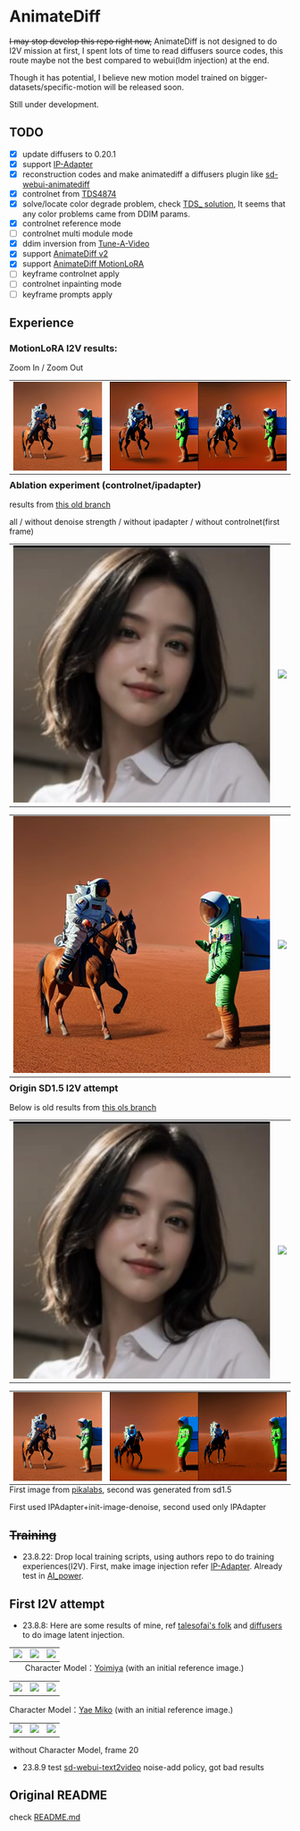 # AnimateDiff

~~I may stop develop this repo right now,~~ 
AnimateDiff is not designed to do I2V mission at first, 
I spent lots of time to read diffusers source codes, 
this route maybe not the best compared to webui(ldm injection) at the end.

Though it has potential, I believe new motion model trained on bigger-datasets/specific-motion will be released soon.

Still under development.



## TODO

- [x] update diffusers to 0.20.1
- [x] support [IP-Adapter](https://github.com/tencent-ailab/IP-Adapter)
- [x] reconstruction codes and make animatediff a diffusers plugin like [sd-webui-animatediff](https://github.com/continue-revolution/sd-webui-animatediff)
- [x] controlnet from [TDS4874](https://github.com/TDS4874/sd-webui-controlnet/tree/animate-diff-support)
- [x] solve/locate color degrade problem, check [TDS_ solution](https://note.com/tds_/n/n5aad9ef8a9b1), It seems that any color problems came from DDIM params.
- [x] controlnet reference mode
- [ ] controlnet multi module mode
- [x] ddim inversion from [Tune-A-Video](https://github.com/showlab/Tune-A-Video)
- [x] support [AnimateDiff v2](https://github.com/guoyww/AnimateDiff/commit/108921965da631be96cd5b6c6ea0c9bbb06ecf0b)
- [x] support [AnimateDiff MotionLoRA](https://github.com/guoyww/AnimateDiff/tree/f82a8367ec1471711d342febd8cbef72e4670a12#features)
- [ ] keyframe controlnet apply
- [ ] controlnet inpainting mode
- [ ] keyframe prompts apply

## Experience

### MotionLoRA I2V results:   

Zoom In / Zoom Out

<table>
    <tr>
    <td><img src="__assets__/ipadapter/An_astronaut_is_riding_a_horse_on_Mars_seed-444264997.png"></td>
    <td><img src="__assets__/motion_lora/astronaut_zoom_out_in.gif"></td>
    </tr>
</table>
<p style="margin-left: 2em; margin-top: -1em">

### Ablation experiment (controlnet/ipadapter)

results from [this old branch](https://github.com/ykk648/AnimateDiff/tree/5bdbfeb3e92dee379f9c543930aa591f89a5b04f)

all / without denoise strength / without ipadapter / without controlnet(first frame)

<table>
    <tr>
    <td><img src="__assets__/ipadapter/a_girl_in_the_wind.png"></td>
    <td><img src="__assets__/images_with_control/results/girl_wind.gif"></td>
    </tr>
</table>
<table>
    <tr>
    <td><img src="__assets__/ipadapter/An_astronaut_is_riding_a_horse_on_Mars_seed-444264997.png"></td>
    <td><img src="__assets__/images_with_control/results/astronaut_mars.gif"></td>
    </tr>
</table>
<p style="margin-left: 2em; margin-top: -1em">


### Origin SD1.5 I2V attempt

Below is old results from [this ols branch](https://github.com/ykk648/AnimateDiff/tree/bdfd4578f4db6f148d7533f4ddb209c6b4317c39)

<table>
    <tr>
    <td><img src="__assets__/ipadapter/a_girl_in_the_wind.png"></td>
    <td><img src="__assets__/ipadapter/results/girl_wind.gif"></td>
    </tr>
</table>
<table>
    <tr>
    <td><img src="__assets__/ipadapter/An_astronaut_is_riding_a_horse_on_Mars_seed-444264997.png"></td>
    <td><img src="__assets__/ipadapter/results/astronaut_mars.gif"></td>
    </tr>
</table>
<p style="margin-left: 2em; margin-top: -1em">

First image from [pikalabs](https://twitter.com/pika_labs/status/1678892871670464513), second was generated from sd1.5

First used IPAdapter+init-image-denoise, second used only IPAdapter

## ~~Training~~

- 23.8.22: 
Drop local training scripts, using authors repo to do training experiences(I2V).
First, make image injection refer [IP-Adapter](https://github.com/tencent-ailab/IP-Adapter).
Already test in [AI_power](https://github.com/ykk648/AI_power/blob/main/sd_lib/clip_encoder.py).

## First I2V attempt

- 23.8.8: Here are some results of mine, ref [talesofai's folk](https://github.com/talesofai/AnimateDiff/blob/04b2715b39d4a02334b08cb6ee3dfe79f0a6cd7c/animatediff/pipelines/pipeline_animation.py#L288) and [diffusers](https://github.com/huggingface/diffusers/blob/main/src/diffusers/pipelines/deepfloyd_if/pipeline_if_img2img.py) to do image latent injection.

<table>
    <tr>
    <td><img src="__assets__/animations/model_07/init.jpg"></td>
    <td><img src="__assets__/animations/model_07/0802_v14.gif"></td>
    <td><img src="__assets__/animations/model_07/0802_v15.gif"></td>
    </tr>
</table>
<p style="margin-left: 2em; margin-top: -1em">
Character Model：<a href="https://civitai.com/models/13237/genshen-impact-yoimiya">Yoimiya</a> (with an initial reference image.)

<table>
    <tr>
    <td><img src="__assets__/animations/model_11/miko_init.png"></td>
    <td><img src="__assets__/animations/model_11/0803_v14.gif"></td>
    <td><img src="__assets__/animations/model_11/0803_v15.gif"></td>
    </tr>
</table>
Character Model：<a href="https://civitai.com/models/8484?modelVersionId=11523">Yae Miko</a> (with an initial reference image.)

<table>
    <tr>
    <td><img src="__assets__/animations/model_12/init_image.jpg"></td>
    <td><img src="__assets__/animations/model_12/0804_v14.gif"></td>
    <td><img src="__assets__/animations/model_12/0804_v15.gif"></td>
    </tr>
</table>
without Character Model, frame 20

- 23.8.9 test [sd-webui-text2video](https://github.com/kabachuha/sd-webui-text2video) noise-add policy, got bad results

## Original README

check [README.md](https://github.com/guoyww/AnimateDiff/blob/main/README.md)